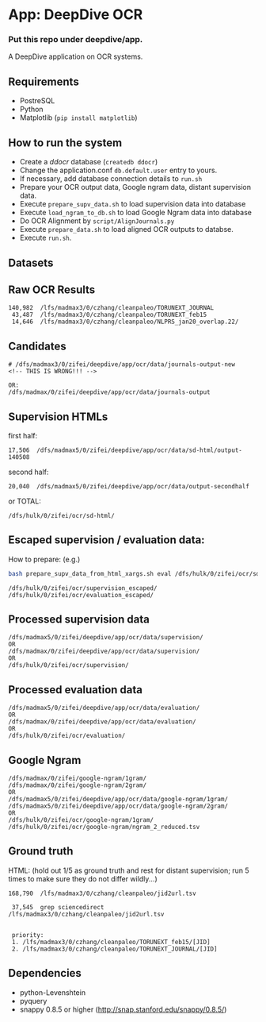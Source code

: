 App: DeepDive OCR
====

### Put this repo under deepdive/app.

A DeepDive application on OCR systems.

Requirements
----

- PostreSQL
- Python
- Matplotlib (`pip install matplotlib`)

How to run the system
----

- Create a *ddocr* database (`createdb ddocr`)
- Change the application.conf `db.default.user` entry to yours.
- If necessary, add database connection details to `run.sh`
- Prepare your OCR output data, Google ngram data, distant supervision data.
- Execute `prepare_supv_data.sh` to load supervision data into database
- Execute `load_ngram_to_db.sh` to load Google Ngram data into database
- Do OCR Alignment by `script/AlignJournals.py`
- Execute `prepare_data.sh` to load aligned OCR outputs to databse.
- Execute `run.sh`.



Datasets
----

## Raw OCR Results

    140,982  /lfs/madmax3/0/czhang/cleanpaleo/TORUNEXT_JOURNAL
     43,487  /lfs/madmax3/0/czhang/cleanpaleo/TORUNEXT_feb15
     14,646  /lfs/madmax3/0/czhang/cleanpaleo/NLPRS_jan20_overlap.22/

## Candidates

    # /dfs/madmax3/0/zifei/deepdive/app/ocr/data/journals-output-new
    <!-- THIS IS WRONG!!! -->

    OR:
    /dfs/madmax/0/zifei/deepdive/app/ocr/data/journals-output

## Supervision HTMLs

first half:

    17,506  /dfs/madmax5/0/zifei/deepdive/app/ocr/data/sd-html/output-140508

second half:

    20,040  /dfs/madmax5/0/zifei/deepdive/app/ocr/data/output-secondhalf

or TOTAL:
    
    /dfs/hulk/0/zifei/ocr/sd-html/

## Escaped supervision / evaluation data:

How to prepare: (e.g.)

```bash
bash prepare_supv_data_from_html_xargs.sh eval /dfs/hulk/0/zifei/ocr/sd-html/ /dfs/hulk/0/zifei/ocr/evaluation_escaped_2/
```

    /dfs/hulk/0/zifei/ocr/supervision_escaped/
    /dfs/hulk/0/zifei/ocr/evaluation_escaped/

## Processed supervision data

    /dfs/madmax5/0/zifei/deepdive/app/ocr/data/supervision/
    OR 
    /dfs/madmax/0/zifei/deepdive/app/ocr/data/supervision/
    OR
    /dfs/hulk/0/zifei/ocr/supervision/

## Processed evaluation data

    /dfs/madmax5/0/zifei/deepdive/app/ocr/data/evaluation/
    OR 
    /dfs/madmax/0/zifei/deepdive/app/ocr/data/evaluation/
    OR
    /dfs/hulk/0/zifei/ocr/evaluation/

## Google Ngram
    /dfs/madmax/0/zifei/google-ngram/1gram/
    /dfs/madmax/0/zifei/google-ngram/2gram/
    OR
    /dfs/madmax5/0/zifei/deepdive/app/ocr/data/google-ngram/1gram/
    /dfs/madmax5/0/zifei/deepdive/app/ocr/data/google-ngram/2gram/
    OR 
    /dfs/hulk/0/zifei/ocr/google-ngram/1gram/
    /dfs/hulk/0/zifei/ocr/google-ngram/ngram_2_reduced.tsv

<!-- /dfs/madmax3/0/ -->



Ground truth
----

HTML: (hold out 1/5 as ground truth and rest for distant supervision; run 5 times to make sure they do not differ wildly...)

    168,790  /lfs/madmax3/0/czhang/cleanpaleo/jid2url.tsv

     37,545  grep sciencedirect /lfs/madmax3/0/czhang/cleanpaleo/jid2url.tsv
     

     priority: 
     1. /lfs/madmax3/0/czhang/cleanpaleo/TORUNEXT_feb15/[JID] 
     2. /lfs/madmax3/0/czhang/cleanpaleo/TORUNEXT_JOURNAL/[JID] 



Dependencies
----

- python-Levenshtein
- pyquery
- snappy 0.8.5 or higher (http://snap.stanford.edu/snappy/0.8.5/)
